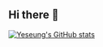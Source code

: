 ## Hi there 🥰
 
[![Yeseung's GitHub stats](https://github-readme-stats.vercel.app/api?username=Yeseung-Park&show_icons=true&theme=cobalt)](https://github.com/anuraghazra/github-readme-stats)
 
 
<!--
**Yeseung-Park/Yeseung-Park** is a ✨ _special_ ✨ repository because its `README.md` (this file) appears on your GitHub profile.

Here are some ideas to get you started:

- 🔭 I’m currently working on ...
- 🌱 I’m currently learning ...
- 👯 I’m looking to collaborate on ...
- 🤔 I’m looking for help with ...
- 💬 Ask me about ...
- 📫 How to reach me: ...
- 😄 Pronouns: ...
- ⚡ Fun fact: ...
-->
